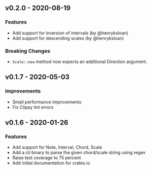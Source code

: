 ## v0.2.0 - 2020-08-19

### Features
- Add support for inversion of intervals (by @henryksloan)
- Add support for descending scales (by @henryksloan)

### Breaking Changes
- `Scale::new` method now expects an additional Direction argument.

## v0.1.7 - 2020-05-03

### Improvements
- Small performance improvements
- Fix Clippy lint errors

## v0.1.6 - 2020-01-26

### Features
- Add support for Note, Interval, Chord, Scale
- Add a cli binary to parse the given chord/scale string using regex
- Raise test coverage to 75 percent
- Add initial documentation for crates.io